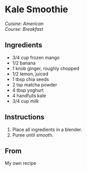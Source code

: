 # Kale Smoothie

_Cuisine:  American_<br />
_Course:  Breakfast_

## Ingredients

- 3/4 cup frozen mango
- 1/2 banana
- 1 knob ginger, roughly chopped
- 1/2 lemon, juiced
- 1 tbsp chia seeds
- 2 tsp matcha powder
- 4 tbsp yoghurt
- 4 handfulls kale
- 3/4 cup milk

## Instructions

1. Place all ingredients in a blender.
1. Puree until smooth.

## From

My own recipe